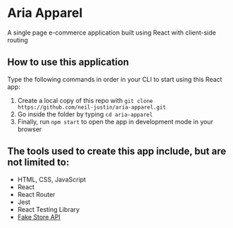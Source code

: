 # Aria Apparel
A single page e-commerce application built using React with client-side routing

## How to use this application
Type the following commands in order in your CLI to start using this React app:
1. Create a local copy of this repo with `git clone https://github.com/neil-justin/aria-apparel.git`
2. Go inside the folder by typing `cd aria-apparel`
3. Finally, run `npm start` to open the app in development mode in your browser

## The tools used to create this app include, but are not limited to:
- HTML, CSS, JavaScript
- React
- React Router
- Jest
- React Testing Library
- [Fake Store API](https://fakestoreapi.com/)